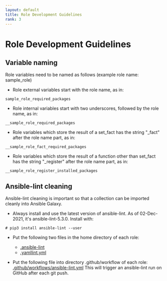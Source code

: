 ```yaml
---
layout: default
title: Role Development Guidelines
rank: 3
---
```


# Role Development Guidelines

## Variable naming

Role variables need to be named as follows (example role name: sample_role)

- Role external variables start with the role name, as in:
```
sample_role_required_packages
```

- Role internal variables start with two underscores, followed by the role name, as in:
```
__sample_role_required_packages
```

- Role variables which store the result of a set_fact has the string "_fact" after the role name part, as in:
```
__sample_role_fact_required_packages
```

- Role variables which store the result of a function other than set_fact has the string "_register" after the role name part, as in:
```
__sample_role_register_installed_packages
```

## Ansible-lint cleaning

Ansible-lint cleaning is important so that a collection can be imported cleanly into Ansible Galaxy.

- Always install and use the latest version of ansible-lint. As of 02-Dec-2021, it's ansible-lint-5.3.0. Install with:
```
# pip3 install ansible-lint --user
```

- Put the following two files in the home directory of each role:
  - [.ansible-lint](https://github.com/berndfinger/sap-preconfigure/blob/bz2003630/.ansible-lint)
  - [.yamllint.yml](https://github.com/berndfinger/sap-preconfigure/blob/bz2003630/.yamllint.yml)

- Put the following file into directory .github/workflow of each role:
[.github/workflows/ansible-lint.yml](https://github.com/berndfinger/sap-preconfigure/blob/bz2003630/.github/workflows/ansible-lint.yml)
This will trigger an ansible-lint run on GitHub after each git push.

